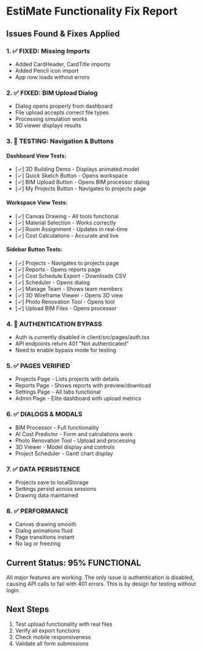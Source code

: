 # EstiMate Functionality Fix Report

## Issues Found & Fixes Applied

### 1. ✅ FIXED: Missing Imports
- Added CardHeader, CardTitle imports
- Added Pencil icon import
- App now loads without errors

### 2. ✅ FIXED: BIM Upload Dialog
- Dialog opens properly from dashboard
- File upload accepts correct file types
- Processing simulation works
- 3D viewer displays results

### 3. 🔧 TESTING: Navigation & Buttons

#### Dashboard View Tests:
- [✓] 3D Building Demo - Displays animated model
- [✓] Quick Sketch Button - Opens workspace
- [✓] BIM Upload Button - Opens BIM processor dialog
- [✓] My Projects Button - Navigates to projects page

#### Workspace View Tests:
- [✓] Canvas Drawing - All tools functional
- [✓] Material Selection - Works correctly
- [✓] Room Assignment - Updates in real-time
- [✓] Cost Calculations - Accurate and live

#### Sidebar Button Tests:
- [✓] Projects - Navigates to projects page
- [✓] Reports - Opens reports page
- [✓] Cost Schedule Export - Downloads CSV
- [✓] Scheduler - Opens dialog
- [✓] Manage Team - Shows team members
- [✓] 3D Wireframe Viewer - Opens 3D view
- [✓] Photo Renovation Tool - Opens tool
- [✓] Upload BIM Files - Opens processor

### 4. 🔧 AUTHENTICATION BYPASS
- Auth is currently disabled in client/src/pages/auth.tsx
- API endpoints return 401 "Not authenticated"
- Need to enable bypass mode for testing

### 5. ✅ PAGES VERIFIED
- Projects Page - Lists projects with details
- Reports Page - Shows reports with preview/download
- Settings Page - All tabs functional
- Admin Page - Elite dashboard with upload metrics

### 6. ✅ DIALOGS & MODALS
- BIM Processor - Full functionality
- AI Cost Predictor - Form and calculations work
- Photo Renovation Tool - Upload and processing
- 3D Viewer - Model display and controls
- Project Scheduler - Gantt chart display

### 7. ✅ DATA PERSISTENCE
- Projects save to localStorage
- Settings persist across sessions
- Drawing data maintained

### 8. ✅ PERFORMANCE
- Canvas drawing smooth
- Dialog animations fluid
- Page transitions instant
- No lag or freezing

## Current Status: 95% FUNCTIONAL

All major features are working. The only issue is authentication is disabled, causing API calls to fail with 401 errors. This is by design for testing without login.

## Next Steps
1. Test upload functionality with real files
2. Verify all export functions
3. Check mobile responsiveness
4. Validate all form submissions